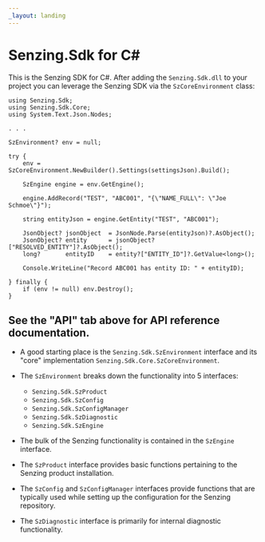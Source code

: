 ```yaml
---
_layout: landing
---
```


# Senzing.Sdk for C#

This is the Senzing SDK for C#.  After adding the `Senzing.Sdk.dll` to your
project you can leverage the Senzing SDK via the `SzCoreEnvironment` class:

```
using Senzing.Sdk;
using Senzing.Sdk.Core;
using System.Text.Json.Nodes;

. . .

SzEnvironment? env = null;

try {
    env = SzCoreEnvironment.NewBuilder().Settings(settingsJson).Build();

    SzEngine engine = env.GetEngine();

    engine.AddRecord("TEST", "ABC001", "{\"NAME_FULL\": \"Joe Schmoe\"}");

    string entityJson = engine.GetEntity("TEST", "ABC001");

    JsonObject? jsonObject  = JsonNode.Parse(entityJson)?.AsObject();
    JsonObject? entity      = jsonObject?["RESOLVED_ENTITY"]?.AsObject();
    long?       entityID    = entity?["ENTITY_ID"]?.GetValue<long>();

    Console.WriteLine("Record ABC001 has entity ID: " + entityID);

} finally {
    if (env != null) env.Destroy();
}
```

## See the "API" tab above for API reference documentation.
- A good starting place is the `Senzing.Sdk.SzEnvironment` interface and
  its "core" implementation `Senzing.Sdk.Core.SzCoreEnvironment`.

- The `SzEnvironment` breaks down the functionality into 5 interfaces:
    - `Senzing.Sdk.SzProduct`
    - `Senzing.Sdk.SzConfig`
    - `Senzing.Sdk.SzConfigManager`
    - `Senzing.Sdk.SzDiagnostic`
    - `Senzing.Sdk.SzEngine`


- The bulk of the Senzing functionality is contained in the `SzEngine` interface.
- The `SzProduct` interface provides basic functions pertaining to the Senzing product installation.
- The `SzConfig` and `SzConfigManager` interfaces provide functions that are typically used while setting up the configuration for the Senzing repository.
- The `SzDiagnostic` interface is primarily for internal diagnostic functionality.
